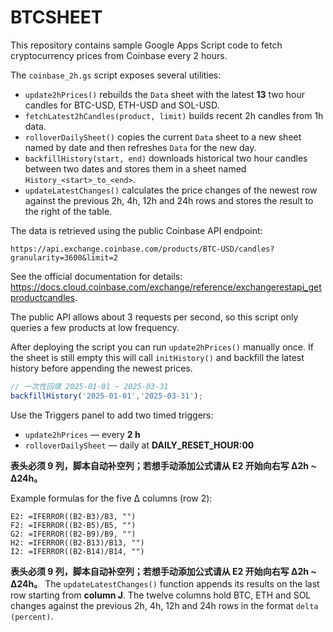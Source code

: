# BTCSHEET

This repository contains sample Google Apps Script code to fetch cryptocurrency prices from Coinbase every 2 hours.

The `coinbase_2h.gs` script exposes several utilities:

- `update2hPrices()` rebuilds the `Data` sheet with the latest **13** two hour candles for BTC-USD, ETH-USD and SOL-USD.
- `fetchLatest2hCandles(product, limit)` builds recent 2h candles from 1h data.
- `rolloverDailySheet()` copies the current `Data` sheet to a new sheet named by date and then refreshes `Data` for the new day.
- `backfillHistory(start, end)` downloads historical two hour candles between two dates and stores them in a sheet named `History_<start>_to_<end>`.
- `updateLatestChanges()` calculates the price changes of the newest row against the previous 2h, 4h, 12h and 24h rows and stores the result to the right of the table.

The data is retrieved using the public Coinbase API endpoint:

```
https://api.exchange.coinbase.com/products/BTC-USD/candles?granularity=3600&limit=2
```

See the official documentation for details: <https://docs.cloud.coinbase.com/exchange/reference/exchangerestapi_getproductcandles>.

The public API allows about 3 requests per second, so this script only queries a few products at low frequency.

After deploying the script you can run `update2hPrices()` manually once. If the
sheet is still empty this will call `initHistory()` and backfill the latest
history before appending the newest prices.

```js
// 一次性回填 2025-01-01 ~ 2025-03-31
backfillHistory('2025-01-01','2025-03-31');
```

Use the Triggers panel to add two timed triggers:

- `update2hPrices` — every **2 h**
- `rolloverDailySheet` — daily at **DAILY_RESET_HOUR:00**

**表头必须 9 列，脚本自动补空列；若想手动添加公式请从 E2 开始向右写 Δ2h ~ Δ24h。**

Example formulas for the five Δ columns (row 2):

```text
E2: =IFERROR((B2-B3)/B3, "")
F2: =IFERROR((B2-B5)/B5, "")
G2: =IFERROR((B2-B9)/B9, "")
H2: =IFERROR((B2-B13)/B13, "")
I2: =IFERROR((B2-B14)/B14, "")
```

**表头必须 9 列，脚本自动补空列；若想手动添加公式请从 E2 开始向右写 Δ2h ~ Δ24h。**
The `updateLatestChanges()` function appends its results on the last row
starting from **column J**. The twelve columns hold BTC, ETH and SOL changes
against the previous 2h, 4h, 12h and 24h rows in the format
`delta (percent)`.
